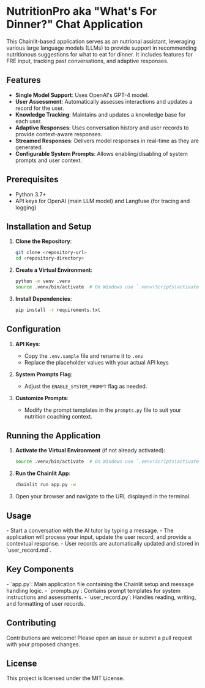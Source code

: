 # NutritionPro aka "What's For Dinner?" Chat Application

This Chainlit-based application serves as an nutrional assistant, leveraging various large language models (LLMs) to provide support in recommending nutritionous suggestions for what to eat for dinner. It includes features for FRE input, tracking past conversations, and adaptive responses.

## Features

- **Single Model Support**: Uses OpenAI's GPT-4 model.
- **User Assessment**: Automatically assesses interactions and updates a record for the user.
- **Knowledge Tracking**: Maintains and updates a knowledge base for each user.
- **Adaptive Responses**: Uses conversation history and user records to provide context-aware responses.
- **Streamed Responses**: Delivers model responses in real-time as they are generated.
- **Configurable System Prompts**: Allows enabling/disabling of system prompts and user context.

## Prerequisites

- Python 3.7+
- API keys for OpenAI (main LLM model) and Langfuse (for tracing and logging)

## Installation and Setup

1. **Clone the Repository**:
   ```sh
   git clone <repository-url>
   cd <repository-directory>
   ```

2. **Create a Virtual Environment**:
   ```sh
   python -m venv .venv
   source .venv/bin/activate  # On Windows use `.venv\Scripts\activate`
   ```

3. **Install Dependencies**:
   ```sh
   pip install -r requirements.txt
   ```

## Configuration

1. **API Keys**: 
   - Copy the `.env.sample` file and rename it to `.env`
   - Replace the placeholder values with your actual API keys

2. **System Prompts Flag**:
   - Adjust the `ENABLE_SYSTEM_PROMPT` flag as needed.

3. **Customize Prompts**:
   - Modify the prompt templates in the `prompts.py` file to suit your nutrition coaching context.

## Running the Application

1. **Activate the Virtual Environment** (if not already activated):
   ```sh
   source .venv/bin/activate  # On Windows use `.venv\Scripts\activate`
   ```

2. **Run the Chainlit App**:
   ```sh
   chainlit run app.py -w
   ```

3. Open your browser and navigate to the URL displayed in the terminal.

## Usage

<NEED TO UPDATE>
- Start a conversation with the AI tutor by typing a message.
- The application will process your input, update the user record, and provide a contextual response.
- User records are automatically updated and stored in `user_record.md`.

## Key Components

<NEED TO UPDATE>
- `app.py`: Main application file containing the Chainlit setup and message handling logic.
- `prompts.py`: Contains prompt templates for system instructions and assessments.
- `user_record.py`: Handles reading, writing, and formatting of user records.

## Contributing

Contributions are welcome! Please open an issue or submit a pull request with your proposed changes.

## License

This project is licensed under the MIT License.
